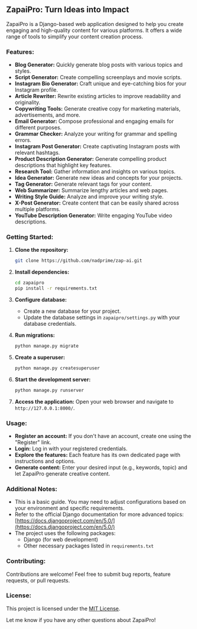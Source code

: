 ## ZapaiPro: Turn Ideas into Impact

ZapaiPro is a Django-based web application designed to help you create engaging and high-quality content for various platforms. It offers a wide range of tools to simplify your content creation process.

### Features:

* **Blog Generator:**  Quickly generate blog posts with various topics and styles.
* **Script Generator:** Create compelling screenplays and movie scripts.
* **Instagram Bio Generator:**  Craft unique and eye-catching bios for your Instagram profile.
* **Article Rewriter:**  Rewrite existing articles to improve readability and originality.
* **Copywriting Tools:**  Generate creative copy for marketing materials, advertisements, and more.
* **Email Generator:**  Compose professional and engaging emails for different purposes.
* **Grammar Checker:**  Analyze your writing for grammar and spelling errors.
* **Instagram Post Generator:** Create captivating Instagram posts with relevant hashtags.
* **Product Description Generator:**  Generate compelling product descriptions that highlight key features.
* **Research Tool:**  Gather information and insights on various topics.
* **Idea Generator:**  Generate new ideas and concepts for your projects.
* **Tag Generator:**  Generate relevant tags for your content.
* **Web Summarizer:** Summarize lengthy articles and web pages.
* **Writing Style Guide:**  Analyze and improve your writing style.
* **X-Post Generator:**  Create content that can be easily shared across multiple platforms.
* **YouTube Description Generator:**  Write engaging YouTube video descriptions.

### Getting Started:

1. **Clone the repository:**
   ```bash
   git clone https://github.com/nadprime/zap-ai.git
   ```

2. **Install dependencies:**
   ```bash
   cd zapaipro
   pip install -r requirements.txt
   ```

3. **Configure database:**
   * Create a new database for your project.
   * Update the database settings in `zapaipro/settings.py` with your database credentials.

4. **Run migrations:**
   ```bash
   python manage.py migrate
   ```

5. **Create a superuser:**
   ```bash
   python manage.py createsuperuser
   ```

6. **Start the development server:**
   ```bash
   python manage.py runserver
   ```

7. **Access the application:**
   Open your web browser and navigate to `http://127.0.0.1:8000/`.

### Usage:

* **Register an account:** If you don't have an account, create one using the "Register" link.
* **Login:** Log in with your registered credentials.
* **Explore the features:** Each feature has its own dedicated page with instructions and options. 
* **Generate content:** Enter your desired input (e.g., keywords, topic) and let ZapaiPro generate creative content.

### Additional Notes:

* This is a basic guide. You may need to adjust configurations based on your environment and specific requirements.
* Refer to the official Django documentation for more advanced topics: [https://docs.djangoproject.com/en/5.0/](https://docs.djangoproject.com/en/5.0/)
* The project uses the following packages:
    * Django (for web development)
    * Other necessary packages listed in `requirements.txt`

### Contributing:

Contributions are welcome! Feel free to submit bug reports, feature requests, or pull requests.

### License:

This project is licensed under the [MIT License](LICENSE).

Let me know if you have any other questions about ZapaiPro! 
